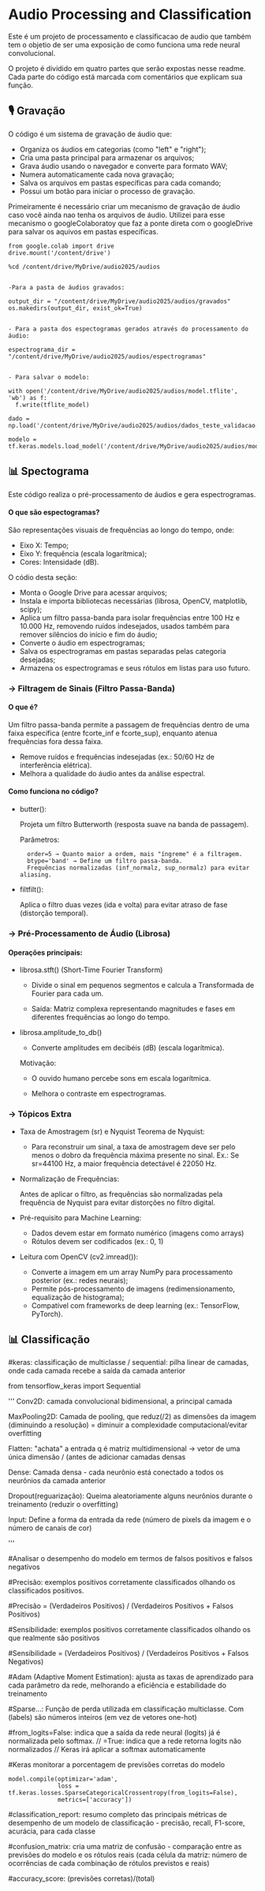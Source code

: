 # Audio Processing and Classification

Este é um projeto de processamento e classificacao de audio que também tem o objetio de ser uma exposição de como funciona uma rede neural convolucional.

O projeto é dividido em quatro partes que serão expostas nesse readme. Cada parte do código está marcada com comentários que explicam sua função.

## 🎙️ Gravação 

O código é um sistema de gravação de áudio que:
- Organiza os áudios em categorias (como "left" e "right");
- Cria uma pasta principal para armazenar os arquivos;
- Grava áudio usando o navegador e converte para formato WAV;
- Numera automaticamente cada nova gravação;
- Salva os arquivos em pastas específicas para cada comando;
- Possui um botão para iniciar o processo de gravação.


Primeiramente é necessário criar um mecanismo de gravação de áudio caso você ainda nao tenha os arquivos de áudio. Utilizei para esse mecanismo o googleColaboratoy que faz a ponte direta com o googleDrive para salvar os aquivos em pastas específicas.

    from google.colab import drive
    drive.mount('/content/drive')

    %cd /content/drive/MyDrive/audio2025/audios


    -Para a pasta de áudios gravados:

    output_dir = "/content/drive/MyDrive/audio2025/audios/gravados"  
    os.makedirs(output_dir, exist_ok=True)


    - Para a pasta dos espectogramas gerados através do processamento do áudio:

    espectrograma_dir = "/content/drive/MyDrive/audio2025/audios/espectrogramas"


    - Para salvar o modelo:
    
    with open('/content/drive/MyDrive/audio2025/audios/model.tflite', 'wb') as f:
      f.write(tflite_model)

    dado = np.load('/content/drive/MyDrive/audio2025/audios/dados_teste_validacao.npz')

    modelo = tf.keras.models.load_model('/content/drive/MyDrive/audio2025/audios/modelo.keras')

##  📊 Spectograma  
Este código realiza o pré-processamento de áudios e gera espectrogramas. 

#### O que são espectogramas?

São representações visuais de frequências ao longo do tempo, onde:

- Eixo X: Tempo;
- Eixo Y: frequência (escala logarítmica);
- Cores: Intensidade (dB).


O códio desta seção:
- Monta o Google Drive para acessar arquivos;
- Instala e importa bibliotecas necessárias (librosa, OpenCV, matplotlib, scipy);
- Aplica um filtro passa-banda para isolar frequências entre 100 Hz e 10.000 Hz, removendo ruídos indesejados, usados também para remover silêncios do início e fim do áudio;
- Converte o áudio em espectrogramas;
- Salva os espectrogramas em pastas separadas pelas categoria desejadas;
- Armazena os espectrogramas e seus rótulos em listas para uso futuro.

### → Filtragem de Sinais (Filtro Passa-Banda)
 #### O que é?

 Um filtro passa-banda permite a passagem de frequências dentro de uma faixa específica (entre fcorte_inf e fcorte_sup), enquanto atenua frequências fora dessa faixa.
- Remove ruídos e frequências indesejadas (ex.: 50/60 Hz de interferência elétrica).
- Melhora a qualidade do áudio antes da análise espectral.

#### Como funciona no código?

- butter():

    Projeta um filtro Butterworth (resposta suave na banda de passagem).

    Parâmetros:
  
        order=5 → Quanto maior a ordem, mais "íngreme" é a filtragem.
        btype='band' → Define um filtro passa-banda.
        Frequências normalizadas (inf_normalz, sup_normalz) para evitar aliasing.

- filtfilt():
  
    Aplica o filtro duas vezes (ida e volta) para evitar atraso de fase (distorção temporal).

### → Pré-Processamento de Áudio (Librosa)
 #### Operações principais:
 - librosa.stft() (Short-Time Fourier Transform)

    - Divide o sinal em pequenos segmentos e calcula a Transformada de Fourier para cada um.

    - Saída: Matriz complexa representando magnitudes e fases em diferentes frequências ao longo do tempo.

- librosa.amplitude_to_db()

    - Converte amplitudes em decibéis (dB) (escala logarítmica).

    Motivação:
    - O ouvido humano percebe sons em escala logarítmica.

    - Melhora o contraste em espectrogramas.


### → Tópicos Extra

- Taxa de Amostragem (sr) e Nyquist
    Teorema de Nyquist:
    - Para reconstruir um sinal, a taxa de amostragem deve ser pelo menos o dobro da frequência máxima presente no sinal.
    Ex.: Se sr=44100 Hz, a maior frequência detectável é 22050 Hz.

- Normalização de Frequências:

    Antes de aplicar o filtro, as frequências são normalizadas pela frequência de Nyquist para evitar distorções no filtro digital.

- Pré-requisito para Machine Learning:
  
    - Dados devem estar em formato numérico (imagens como arrays)
    - Rótulos devem ser codificados (ex.: 0, 1)

- Leitura com OpenCV (cv2.imread()):
  - Converte a imagem em um array NumPy para processamento posterior (ex.: redes neurais);
  - Permite pós-processamento de imagens (redimensionamento, equalização de histograma);
  - Compatível com frameworks de deep learning (ex.: TensorFlow, PyTorch).

##  📊 Classificação  

#keras: classificação de multiclasse / sequential: pilha linear de camadas, onde cada camada recebe a saída da camada anterior

from tensorflow_keras import Sequential

'''
Conv2D: camada convolucional bidimensional, a principal camada

MaxPooling2D: Camada de pooling, que reduz(/2) as dimensões da imagem (diminuindo a resolução) = diminuir a complexidade computacional/evitar overfitting

Flatten: "achata" a entrada q é matriz multidimensional -> vetor de uma única dimensão / (antes de adicionar camadas densas

Dense: Camada densa - cada neurônio está conectado a todos os neurônios da camada anterior

Dropout(reguarização): Queima aleatoriamente alguns neurônios durante o treinamento (reduzir o overfitting)

Input: Define a forma da entrada da rede (número de pixels da imagem e o número de canais de cor)

'''
 






#Analisar o desempenho do modelo em termos de falsos positivos e falsos negativos

#Precisão: exemplos positivos corretamente classificados olhando os classificados positivos.

#Precisão = (Verdadeiros Positivos) / (Verdadeiros Positivos + Falsos Positivos)

#Sensibilidade: exemplos positivos corretamente classificados olhando os que realmente são positivos

#Sensibilidade = (Verdadeiros Positivos) / (Verdadeiros Positivos + Falsos Negativos)






#Adam (Adaptive Moment Estimation): ajusta as taxas de aprendizado para cada parâmetro da rede, melhorando a eficiência e estabilidade do treinamento

#Sparse...: Função de perda utilizada em classificação multiclasse. Com (labels) são números inteiros (em vez de vetores one-hot)

#from_logits=False: indica que a saída da rede neural (logits) já é normalizada pelo softmax. // =True: indica que a rede retorna logits não normalizados // Keras irá aplicar a softmax automaticamente

#Keras monitorar a porcentagem de previsões corretas do modelo

    model.compile(optimizar='adam',
                  loss = tf.keras.losses.SparseCategoricalCrossentropy(from_logits=False),
                  metrics=['accuracy'])






#classification_report: resumo completo das principais métricas de desempenho de um modelo de classificação - precisão, recall, F1-score, acurácia, para cada classe

#confusion_matrix: cria uma matriz de confusão - comparação entre as previsões do modelo e os rótulos reais (cada célula da matriz: número de ocorrências de cada combinação de rótulos previstos e reais)

#accuracy_score: (previsões corretas)/(total)

